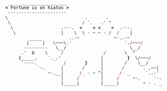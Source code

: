 <pre style="font-family:Menlo,'DejaVu Sans Mono',consolas,'Courier New',monospace"> ______________________                                              <span style="color: #5f5fff; text-decoration-color: #5f5fff">+------- </span><span style="color: #5f5fff; text-decoration-color: #5f5fff; font-weight: bold">Tuesday, 26 April 2022</span><span style="color: #5f5fff; text-decoration-color: #5f5fff"> -------+</span> <a href="https://www.informatik.uni-leipzig.de/~akiki/">Christopher Akiki</a>                
<span style="font-weight: bold">&lt;</span><span style="color: #000000; text-decoration-color: #000000"> Fortune is on hiatus </span><span style="font-weight: bold">&gt;</span>                                             <span style="color: #5f5fff; text-decoration-color: #5f5fff">|</span>                                      <span style="color: #5f5fff; text-decoration-color: #5f5fff">|</span> ┣━━ Interests                    
 ----------------------                                              <span style="color: #5f5fff; text-decoration-color: #5f5fff">|</span> Hello, friend.                       <span style="color: #5f5fff; text-decoration-color: #5f5fff">|</span> ┃   ┣━━ My cat                   
\                             .       .                              <span style="color: #5f5fff; text-decoration-color: #5f5fff">|</span>                                      <span style="color: #5f5fff; text-decoration-color: #5f5fff">|</span> ┃   ┣━━ Representation Learning  
 \                           <span style="color: #800080; text-decoration-color: #800080">/</span> `.   .&#x27; &quot;                             <span style="color: #5f5fff; text-decoration-color: #5f5fff">|</span> <span style="font-style: italic">This auto-generated message panel </span>   <span style="color: #5f5fff; text-decoration-color: #5f5fff">|</span> ┃   ┣━━ Language Generation      
  \                  .---.  <span style="font-weight: bold">&lt;</span><span style="color: #000000; text-decoration-color: #000000">    </span><span style="font-weight: bold">&gt;</span> <span style="font-weight: bold">&lt;</span><span style="color: #000000; text-decoration-color: #000000">    </span><span style="font-weight: bold">&gt;</span>  .---.                     <span style="color: #5f5fff; text-decoration-color: #5f5fff">|</span> <span style="font-style: italic">was brought to you by the </span><span style="font-weight: bold; font-style: italic"><a href="https://en.wikipedia.org/wiki/Cowsay">cowsay</a></span><span style="font-style: italic"> </span>    <span style="color: #5f5fff; text-decoration-color: #5f5fff">|</span> ┃   ┣━━ Text Mining              
   \                 |    \  \ - ~ ~ - <span style="color: #800080; text-decoration-color: #800080">/</span>  <span style="color: #800080; text-decoration-color: #800080">/</span>    |                     <span style="color: #5f5fff; text-decoration-color: #5f5fff">|</span> <span style="font-style: italic">stegosaurus, </span><span style="font-weight: bold; font-style: italic"><a href="https://en.wikipedia.org/wiki/Fortune_(Unix)">fortune</a></span><span style="font-style: italic"> and </span><span style="font-weight: bold; font-style: italic"><a href="https://github.com/willmcgugan/rich">Rich</a></span><span style="font-style: italic">. </span>      <span style="color: #5f5fff; text-decoration-color: #5f5fff">|</span> ┃   ┣━━ Dataset Creation         
         _____          ..-~             ~-..-~                      <span style="color: #5f5fff; text-decoration-color: #5f5fff">|</span>                                      <span style="color: #5f5fff; text-decoration-color: #5f5fff">|</span> ┃   ┗━━ TODO                     
        |     |   \~~~\.&#x27;                    `.<span style="color: #800080; text-decoration-color: #800080">/</span>~~~<span style="color: #800080; text-decoration-color: #800080">/</span>                 <span style="color: #5f5fff; text-decoration-color: #5f5fff">|</span> <span style="font-weight: bold; font-style: italic">Follow me on twitter: </span><span style="font-weight: bold; font-style: italic"><a href="https://twitter.com/christopher">@christopher</a></span>   <span style="color: #5f5fff; text-decoration-color: #5f5fff">|</span> ┣━━ Past Lives                   
       ---------   \__/                        \__/                  <span style="color: #5f5fff; text-decoration-color: #5f5fff">|</span>                                      <span style="color: #5f5fff; text-decoration-color: #5f5fff">|</span> ┃   ┣━━ Sociocultural antropology
      .&#x27;  O    \     <span style="color: #800080; text-decoration-color: #800080">/</span>               <span style="color: #800080; text-decoration-color: #800080">/</span>       \  &quot;                    <span style="color: #5f5fff; text-decoration-color: #5f5fff">+--------------------------------------+</span> ┃   ┗━━ Network Engineering      
     <span style="font-weight: bold">(</span>_____,    `._.&#x27;               |         <span style="font-weight: bold">}</span>  \<span style="color: #800080; text-decoration-color: #800080">/</span>~~~<span style="color: #800080; text-decoration-color: #800080">/</span>                                                       ┣━━ Current Location             
      `----.          <span style="color: #800080; text-decoration-color: #800080">/</span>       <span style="font-weight: bold">}</span>     |        <span style="color: #800080; text-decoration-color: #800080">/</span>    \__/                                                        ┃   ┗━━ Leipzig, Germany         
            `-.      |       <span style="color: #800080; text-decoration-color: #800080">/</span>      |       <span style="color: #800080; text-decoration-color: #800080">/</span>      `. ,~~|                                                    ┗━━ Previous Locations           
                ~-.__|      <span style="color: #800080; text-decoration-color: #800080">/</span><span style="color: #ff00ff; text-decoration-color: #ff00ff">_</span> - ~ ^|      <span style="color: #800080; text-decoration-color: #800080">/</span><span style="color: #ff00ff; text-decoration-color: #ff00ff">-</span> _      `..-&#x27;                                                        ┣━━ Durham, England          
                     |     <span style="color: #800080; text-decoration-color: #800080">/</span>        |     <span style="color: #800080; text-decoration-color: #800080">/</span>     ~-.     `-. _  _  _                                               ┗━━ Zouk Mikael, Lebanon     
                     |_____|        |_____|         ~ - . _ _ _ _ _&gt;                                                                           
                                                                                                                                               
</pre>
